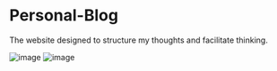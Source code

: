 # Personal-Blog
The website designed to structure my thoughts and facilitate thinking.

![image](https://github.com/Rustem101/Personal-Blog/assets/44526117/2723b5f3-72d2-495f-ab0f-2cb319266031)
![image](https://github.com/Rustem101/Personal-Blog/assets/44526117/46158835-d47b-429a-9884-e089f83ce14b)
